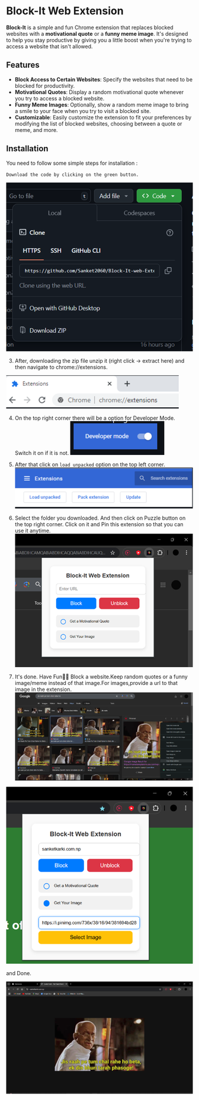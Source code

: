 # Block-It Web Extension

**Block-It** is a simple and fun Chrome extension that replaces blocked websites with a **motivational quote** or a **funny meme image**. It's designed to help you stay productive by giving you a little boost when you're trying to access a website that isn't allowed.

## Features

- **Block Access to Certain Websites**: Specify the websites that need to be blocked for productivity.
- **Motivational Quotes**: Display a random motivational quote whenever you try to access a blocked website.
- **Funny Meme Images**: Optionally, show a random meme image to bring a smile to your face when you try to visit a blocked site.
- **Customizable**: Easily customize the extension to fit your preferences by modifying the list of blocked websites, choosing between a quote or meme, and more.

## Installation

You need to follow some simple steps for installation :

    Download the code by clicking on the green button.

![alt text](image.png)

3. After, downloading the zip file unzip it (right click -> extract here) and then navigate to chrome://extensions.

![alt text](image-1.png)

4. On the top right corner there will be a option for Developer Mode. Switch it on if it is not.
   ![alt text](image-2.png)

5. After that click on `load unpacked` option on the top left corner.
   ![alt text](image-3.png)

6. Select the folder you downloaded. And then click on Puzzle button on the top right corner. Click on it and Pin this extension so that you can use it anytime.
   ![alt text](image-4.png)

7. It's done. Have Fun🥳🎉
   Block a website.Keep random quotes or a funny image/meme instead of that image.For images,provide a url to that image in the extension.
   ![alt text](image-5.png)

![alt text](image-6.png)

and Done.

![alt text](image-7.png)
